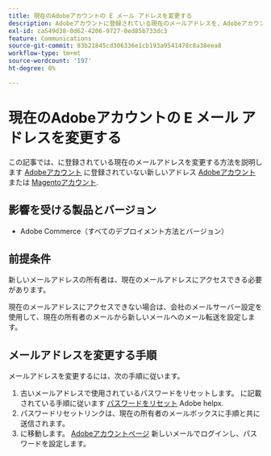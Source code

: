 ```yaml
---
title: 現在のAdobeアカウントの E メール アドレスを変更する
description: Adobeアカウントに登録されている現在のメールアドレスを、AdobeアカウントまたはMagentoアカウントに登録されていない新しいアドレスに変更する方法を説明します。
exl-id: ca549d38-0d62-4206-9727-0ed85b733dc3
feature: Communications
source-git-commit: 83b21845cd306336e1cb193a9541478c8a38eea8
workflow-type: tm+mt
source-wordcount: '197'
ht-degree: 0%

---
```


# 現在のAdobeアカウントの E メール アドレスを変更する

この記事では、に登録されている現在のメールアドレスを変更する方法を説明します [Adobeアカウント](https://account.adobe.com/) に登録されていない新しいアドレス [Adobeアカウント](https://account.adobe.com/) または [Magentoアカウント](https://account.magento.com/).

## 影響を受ける製品とバージョン

* Adobe Commerce（すべてのデプロイメント方法とバージョン）

## 前提条件

新しいメールアドレスの所有者は、現在のメールアドレスにアクセスできる必要があります。

現在のメールアドレスにアクセスできない場合は、会社のメールサーバー設定を使用して、現在の所有者のメールから新しいメールへのメール転送を設定します。

## メールアドレスを変更する手順

メールアドレスを変更するには、次の手順に従います。

1. 古いメールアドレスで使用されているパスワードをリセットします。 に記載されている手順に従います [パスワードをリセット](https://helpx.adobe.com/manage-account/using/change-or-reset-password.html) Adobe helpx.
1. パスワードリセットリンクは、現在の所有者のメールボックスに手順と共に送信されます。
1. に移動します。 [Adobeアカウントページ](https://account.adobe.com) 新しいメールでログインし、パスワードを設定します。
